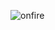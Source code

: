 ![onfire](https://user-images.githubusercontent.com/12732952/221353465-87701a71-797f-4711-b302-314ba766fa35.gif)
